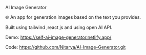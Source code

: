 AI Image Generator

🌐 An app for generation images based on the text you provides.

Built using tailwind ,react js and using open AI API.

Demo: https://self-ai-image-generator.netlify.app/

Code: https://github.com/Nitarya/AI-Image-Generator.git
